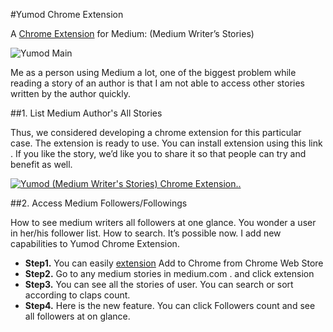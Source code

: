 #Yumod Chrome Extension

A [Chrome Extension]( [extension](https://chrome.google.com/webstore/detail/yumod/kpjkbgdonednmekjdoemegjnlflnfgkd)) for Medium: (Medium Writer’s Stories)

![Yumod Main](http://onurdayibasi.com.s3-website-eu-west-1.amazonaws.com/yumod/chrome_extension/images/main.png "Yumod Main")


Me as a person using Medium a lot, one of the biggest problem while reading a story of an author is that I am not able to access other stories written by the author quickly.

##1. List Medium Author's All Stories

Thus, we considered developing a chrome extension for this particular case. The extension is ready to use. You can install extension using this link . If you like the story, we’d like you to share it so that people can try and benefit as well.

[![Yumod (Medium Writer's Stories) Chrome Extension..](http://img.youtube.com/vi/Rm8A6kKYIQQ/0.jpg)](http://www.youtube.com/watch?v=Rm8A6kKYIQQ)



##2. Access Medium Followers/Followings

How to see medium writers all followers at one glance. You wonder a user in her/his follower list. How to search. It’s possible now. I add new capabilities to Yumod Chrome Extension.

- __Step1.__ You can easily [extension](https://chrome.google.com/webstore/detail/yumod/kpjkbgdonednmekjdoemegjnlflnfgkd) Add to Chrome from Chrome Web Store
- __Step2.__ Go to any medium stories in medium.com . and click extension
- __Step3.__ You can see all the stories of user. You can search or sort according to claps count.
- __Step4.__ Here is the new feature. You can click Followers count and see all followers at on glance.